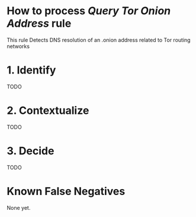 # How to process *Query Tor Onion Address* rule
This rule Detects DNS resolution of an .onion address related to Tor routing networks

# 1. Identify
TODO

# 2. Contextualize
TODO

# 3. Decide
TODO

# Known False Negatives
None yet.
